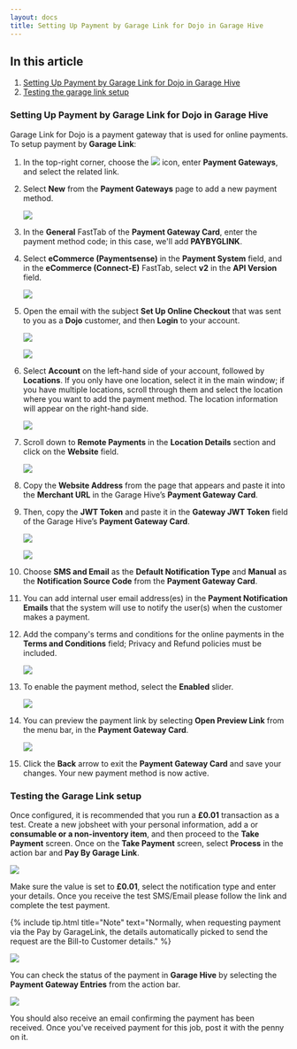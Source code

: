 ```yaml
---
layout: docs
title: Setting Up Payment by Garage Link for Dojo in Garage Hive
---
```


## In this article
1. [Setting Up Payment by Garage Link for Dojo in Garage Hive](#setting-up-payment-by-garage-link-for-dojo-in-garage-hive)
2. [Testing the garage link setup](#testing-the-garage-link-setup)


### Setting Up Payment by Garage Link for Dojo in Garage Hive
Garage Link for Dojo is a payment gateway that is used for online payments. To setup payment by **Garage Link**:
1. In the top-right corner, choose the ![](media/search_icon.png) icon, enter **Payment Gateways**, and select the related link.
1. Select **New** from the **Payment Gateways** page to add a new payment method.

   ![](media/garagehive-payment-gateways1.gif)

1. In the **General** FastTab of the **Payment Gateway Card**, enter the payment method code; in this case, we'll add **PAYBYGLINK**. 
1. Select **eCommerce (Paymentsense)** in the **Payment System** field, and in the **eCommerce (Connect-E)** FastTab, select **v2** in the **API Version** field.
   
   ![](media/garagehive-payment-gateways2.gif)

1. Open the email with the subject **Set Up Online Checkout** that was sent to you as a **Dojo** customer, and then **Login** to your account. 

   ![](media/garagehive-payment-gateways3.png)

   ![](media/garagehive-payment-gateways4.png)

1. Select **Account** on the left-hand side of your account, followed by **Locations**. If you only have one location, select it in the main window; if you have multiple locations, scroll through them and select the location where you want to add the payment method. The location information will appear on the right-hand side.

   ![](media/garagehive-payment-gateways5.png)

1. Scroll down to **Remote Payments** in the **Location Details** section and click on the **Website** field.

   ![](media/garagehive-payment-gateways6.png)

1. Copy the **Website Address** from the page that appears and paste it into the **Merchant URL** in the Garage Hive’s **Payment Gateway Card**.
1.  Then, copy the **JWT Token** and paste it in the **Gateway JWT Token** field of the Garage Hive’s **Payment Gateway Card**.

     ![](media/garagehive-payment-gateways7.png)

     ![](media/garagehive-payment-gateways8.png)

1. Choose **SMS and Email** as the **Default Notification Type** and **Manual** as the **Notification Source Code** from the **Payment Gateway Card**.
1. You can add internal user email address(es) in the **Payment Notification Emails** that the system will use to notify the user(s) when the customer makes a payment.
1. Add the company's terms and conditions for the online payments in the **Terms and Conditions** field; Privacy and Refund policies must be included.

   ![](media/garagehive-payment-gateways9.png)

1. To enable the payment method, select the **Enabled** slider. 

   ![](media/garagehive-payment-gateways10.png)

1. You can preview the payment link by selecting **Open Preview Link** from the menu bar, in the **Payment Gateway Card**.

   ![](media/garagehive-payment-gateways11.gif)

1. Click the **Back** arrow to exit the **Payment Gateway Card** and save your changes. Your new payment method is now active.


### Testing the Garage Link setup
Once configured, it is recommended that you run a **£0.01** transaction as a test. Create a new jobsheet with your personal information, add a  or **consumable or a non-inventory item**, and then proceed to the **Take Payment** screen. Once on the **Take Payment** screen, select **Process** in the action bar and **Pay By Garage Link**.

![](media/paybygaragelink-takepayment.jpg)

Make sure the value is set to **£0.01**, select the notification type and enter your details. Once you receive the test SMS/Email please follow the link and complete the test payment. 

{% include tip.html title="Note" text="Normally, when requesting payment via the Pay by GarageLink, the details automatically picked to send the request are the Bill-to Customer details." %}


![](media/paybygaragelink-paymentwindow.jpg)

You can check the status of the payment in **Garage Hive** by selecting the **Payment Gateway Entries** from the action bar. 

![](media/paybygaragelink-gateway-entries.jpg)

You should also receive an email confirming the payment has been received. Once you've received payment for this job, post it with the penny on it.